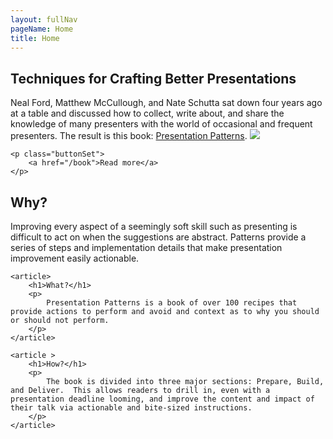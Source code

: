 ```yaml
---
layout: fullNav
pageName: Home
title: Home
---
```


<article class="tagline">
	<h1>Techniques for Crafting Better Presentations</h1>
	<p>
Neal Ford, Matthew McCullough, and Nate Schutta sat down four years
	ago at a table and discussed how to collect, write about, and
	share the knowledge of many presenters with the world of
	occasional and frequent presenters. The result is this book:
	<a
	href="http://www.informit.com/store/product.aspx?isbn=0321820800#largeCover">Presentation
	Patterns</a>.
<img src="http://nealford.com/images/ppap-cover-small.jpg" />
	</p>

	<p class="buttonSet">
		<a href="/book">Read more</a>
	</p>
</article>

<span class="featured">
	<article>
		<h1>Why?</h1>
		<p>
			Improving every aspect of a seemingly soft skill such as presenting is difficult to act on when the
			suggestions are abstract. Patterns provide a series of steps and implementation details that make
			presentation improvement easily actionable.
		</p>
	</article>
	
	<article>
		<h1>What?</h1>
		<p>
			Presentation Patterns is a book of over 100 recipes that provide actions to perform and avoid and context as to why you should or should not perform.
		</p>
	</article>
	
	<article >
		<h1>How?</h1>
		<p>
			The book is divided into three major sections: Prepare, Build, and Deliver.  This allows readers to drill in, even with a presentation deadline looming, and improve the content and impact of their talk via actionable and bite-sized instructions.
		</p>
	</article>
</span>
